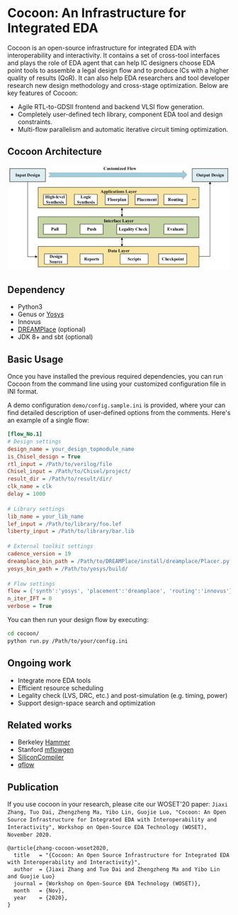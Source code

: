 # Cocoon: An Infrastructure for Integrated EDA
Cocoon is an open-source infrastructure for integrated EDA with interoperability and interactivity. It contains a set of cross-tool interfaces and plays the role of EDA agent that can help IC designers choose EDA point tools to assemble a legal design flow and to produce ICs with a higher quality of results (QoR). It can also help EDA researchers and tool developer research new design methodology and cross-stage optimization. Below are key features of Cocoon:
- Agile RTL-to-GDSII frontend and backend VLSI flow generation.
- Completely user-defined tech library, component EDA tool and design constraints.
- Multi-flow parallelism and automatic iterative circuit timing optimization.

## Cocoon Architecture
![avatar](image/arch.png)

## Dependency
 - Python3
 - Genus or [Yosys](https://github.com/YosysHQ/yosys)
 - Innovus
 - [DREAMPlace](https://github.com/limbo018/DREAMPlace) (optional)
 - JDK 8+ and sbt (optional)
 
## Basic Usage
Once you have installed the previous required dependencies, you can run Cocoon from the command line using your customized configuration file in INI format. 

A demo configuration `demo/config.sample.ini` is provided, where your can find detailed description of user-defined options from the comments. Here's an example of a single flow:
```ini
[flow_No.1]
# Design settings
design_name = your_design_topmodule_name
is_Chisel_design = True
rtl_input = /Path/to/verilog/file
Chisel_input = /Path/to/Chisel/project/
result_dir = /Path/to/result/dir/
clk_name = clk
delay = 1000

# Library settings
lib_name = your_lib_name
lef_input = /Path/to/library/foo.lef
liberty_input = /Path/to/library/bar.lib

# External toolkit settings
cadence_version = 19
dreamplace_bin_path = /Path/to/DREAMPlace/install/dreamplace/Placer.py
yosys_bin_path = /Path/to/yosys/build/

# Flow settings
flow = {'synth':'yosys', 'placement':'dreamplace', 'routing':'innovus'}
n_iter_IFT = 0
verbose = True
```
You can then run your design flow by executing:
```bash
cd cocoon/
python run.py /Path/to/your/config.ini
```
## Ongoing work
 - Integrate more EDA tools
 - Efficient resource scheduling
 - Legality check (LVS, DRC, etc.) and post-simulation (e.g. timing, power)
 - Support design-space search and optimization

## Related works
- Berkeley [Hammer](https://github.com/ucb-bar/hammer/)
- Stanford [mflowgen](https://github.com/mflowgen/mflowgen)
- [SiliconCompiler](https://github.com/siliconcompiler/siliconcompiler)
- [qflow](https://github.com/RTimothyEdwards/qflow)

## Publication

If you use cocoon in your research, please cite our WOSET'20 paper: ``Jiaxi Zhang, Tuo Dai, Zhengzheng Ma, Yibo Lin, Guojie Luo, "Cocoon: An Open Source Infrastructure for Integrated EDA with Interoperability and Interactivity", Workshop on Open-Source EDA Technology (WOSET), November 2020.``
```
@article{zhang-cocoon-woset2020,
  title   = "{Cocoon: An Open Source Infrastructure for Integrated EDA with Interoperability and Interactivity}",
  author  = {Jiaxi Zhang and Tuo Dai and Zhengzheng Ma and Yibo Lin and Guojie Luo}
  journal = {Workshop on Open-Source EDA Technology (WOSET)},
  month   = {Nov},
  year    = {2020},
}
```
